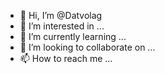 - 👋 Hi, I’m @Datvolag
- 👀 I’m interested in ...
- 🌱 I’m currently learning ...
- 💞️ I’m looking to collaborate on ...
- 📫 How to reach me ...

<!---
Datvolag/Datvolag is a ✨ special ✨ repository because its `README.md` (this file) appears on your GitHub profile.
You can click the Preview link to take a look at your changes.
--->
